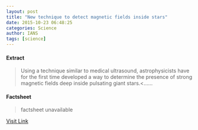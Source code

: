 ```yaml
---
layout: post
title: "New technique to detect magnetic fields inside stars"
date: 2015-10-23 06:48:25
categories: Science
author: IANS
tags: [science]
---
```



#### Extract
>Using a technique similar to medical ultrasound, astrophysicists have for the first time developed a way to determine the presence of strong magnetic fields deep inside pulsating giant stars.<......

#### Factsheet
>factsheet unavailable

[Visit Link](http://www.thehindu.com/sci-tech/science/new-technique-to-detect-magnetic-fields-inside-stars/article7796304.ece?utm_source=RSS_Feed&utm_medium=RSS&utm_campaign=RSS_Syndication)


